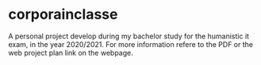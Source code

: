 # corporainclasse
A personal project develop during my bachelor study for the humanistic it exam, in the year 2020/2021. For more information refere to the PDF or the web project plan link on the webpage. 
